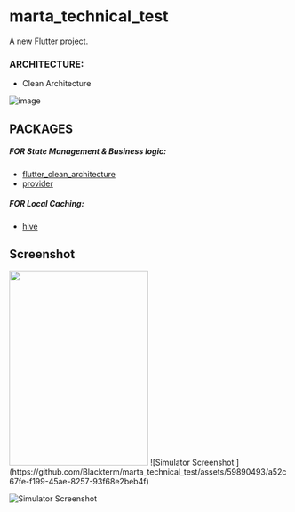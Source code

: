 # marta_technical_test

A new Flutter project.

### ARCHITECTURE:

- Clean Architecture

![image](https://user-images.githubusercontent.com/45595606/268516921-9e8d7eec-8de0-416f-ad1b-eee5a4561a61.png)

## PACKAGES

##### FOR State Management & Business logic:

- [flutter_clean_architecture](https://pub.dev/packages/flutter_clean_architecture)
- [provider](https://pub.dev/packages/provider)

##### FOR Local Caching:

- [hive](https://pub.dev/packages/hive)

## Screenshot
<img src="[https://cloud.githubusercontent.com/assets/yourgif.gif](https://github.com/Blackterm/marta_technical_test/assets/59890493/a52c67fe-f199-45ae-8257-93f68e2beb4f)" width="250" height="350">
![Simulator Screenshot ](https://github.com/Blackterm/marta_technical_test/assets/59890493/a52c67fe-f199-45ae-8257-93f68e2beb4f)

![Simulator Screenshot ](https://github.com/Blackterm/marta_technical_test/assets/59890493/95862f8f-8d0a-4ed4-bfb0-efcab3ed5515)
